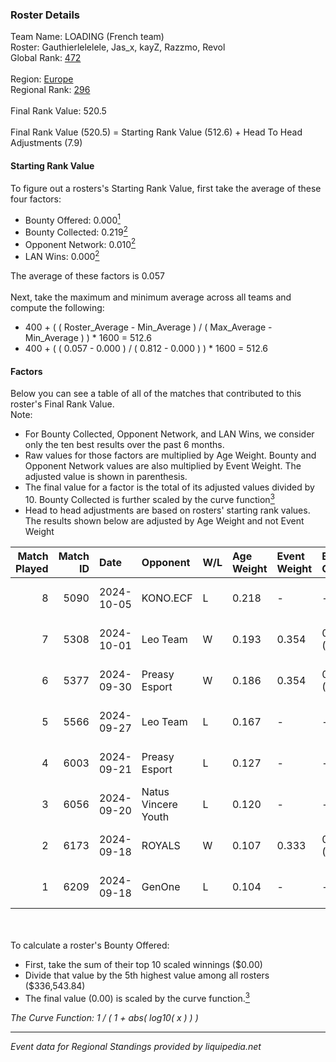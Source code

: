 ### Roster Details<br />
Team Name: LOADING (French team)<br />
Roster: Gauthierlelelele, Jas_x, kayZ, Razzmo, Revol<br />
Global Rank: [472](../../standings_global_2025_03_01.md)<br />
<br />
Region: [Europe]( ../../standings_europe_2025_03_01.md)<br />
Regional Rank: [296]( ../../standings_europe_2025_03_01.md)<br />
<br />
Final Rank Value:  520.5<br />
<br />
Final Rank Value (520.5) = Starting Rank Value (512.6) + Head To Head Adjustments (7.9)<br />

#### Starting Rank Value<br />
To figure out a rosters's Starting Rank Value, first take the average of these four factors:<br />
- Bounty Offered: 0.000[<sup>1</sup>](#table2)
- Bounty Collected: 0.219[<sup>2</sup>](#table1)
- Opponent Network: 0.010[<sup>2</sup>](#table1)
- LAN Wins: 0.000[<sup>2</sup>](#table1)

The average of these factors is 0.057<br />
<br />
Next, take the maximum and minimum average across all teams and compute the following:<br />
- 400 + ( ( Roster_Average - Min_Average ) / ( Max_Average - Min_Average ) ) * 1600 = 512.6
- 400 + ( ( 0.057 - 0.000 ) / ( 0.812 - 0.000 ) ) * 1600 = 512.6


#### Factors<br />
Below you can see a table of all of the matches that contributed to this roster's Final Rank Value.<br />
Note:<br />

- For Bounty Collected, Opponent Network, and LAN Wins, we consider only the ten best results over the past 6 months.
- Raw values for those factors are multiplied by Age Weight. Bounty and Opponent Network values are also multiplied by Event Weight. The adjusted value is shown in parenthesis.
- The final value for a factor is the total of its adjusted values divided by 10. Bounty Collected is further scaled by the curve function[<sup>3</sup>](#curveFunction)
- Head to head adjustments are based on rosters' starting rank values. The results shown below are adjusted by Age Weight and not Event Weight
<span id="table1"></span><br />


| Match Played | Match ID | Date       | Opponent            | W/L | Age Weight | Event Weight | Bounty Collected | Opponent Network | LAN Wins  | H2H Adj. | Roster                                       |
| -: | -: | :- | :- | :- | :- | :- | :- | :- | :- | -: | :- |
|            8 |     5090 | 2024-10-05 | KONO.ECF            | L   | 0.218      | -            | -                | -                | -         |    -0.70 | Gauthierlelelele, Jas_x, kayZ, Razzmo, Revol |
|            7 |     5308 | 2024-10-01 | Leo Team            | W   | 0.193      | 0.354        | 0.026 (0.002)    | 0.627 (0.043)    | 0 (0.000) |     5.21 | Gauthierlelelele, Jas_x, kayZ, Razzmo, Revol |
|            6 |     5377 | 2024-09-30 | Preasy Esport       | W   | 0.186      | 0.354        | 0.012 (0.001)    | 0.682 (0.045)    | 0 (0.000) |     4.93 | Gauthierlelelele, Jas_x, kayZ, Razzmo, Revol |
|            5 |     5566 | 2024-09-27 | Leo Team            | L   | 0.167      | -            | -                | -                | -         |    -0.78 | Gauthierlelelele, Jas_x, kayZ, Razzmo, Revol |
|            4 |     6003 | 2024-09-21 | Preasy Esport       | L   | 0.127      | -            | -                | -                | -         |    -0.64 | Gauthierlelelele, Jas_x, kayZ, Razzmo, Revol |
|            3 |     6056 | 2024-09-20 | Natus Vincere Youth | L   | 0.120      | -            | -                | -                | -         |    -2.04 | Gauthierlelelele, Jas_x, kayZ, Razzmo, Revol |
|            2 |     6173 | 2024-09-18 | ROYALS              | W   | 0.107      | 0.333        | 0.004 (0.000)    | 0.225 (0.008)    | 0 (0.000) |     2.42 | Gauthierlelelele, Jas_x, kayZ, Razzmo, Revol |
|            1 |     6209 | 2024-09-18 | GenOne              | L   | 0.104      | -            | -                | -                | -         |    -0.50 | Gauthierlelelele, Jas_x, kayZ, Razzmo, Revol |

<br />
<span id="table2"></span><br />
To calculate a roster's Bounty Offered:<br />

- First, take the sum of their top 10 scaled winnings ($0.00)
- Divide that value by the 5th highest value among all rosters ($336,543.84)
- The final value (0.00) is scaled by the curve function.[<sup>3</sup>](#curveFunction)

<span id="curveFunction"></span>_The Curve Function: 1 / ( 1 + abs( log10( x ) ) )_<br />

---
_Event data for Regional Standings provided by liquipedia.net_<br />
